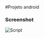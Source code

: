#Projeto android

### Screenshot

<p align="centre">
<img src="https://i.imgur.com/STSVxF3.png" alt="Script">
</p>
